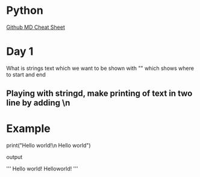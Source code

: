 # Python

[Github MD Cheat Sheet](https://guides.github.com/pdfs/markdown-cheatsheet-online.pdf)

# Day 1

What is strings
text which we want to be shown with "" which shows where to start and end

## Playing with stringd, make printing of text in two line by adding \n

# Example 
print("Hello world!\n Hello world")

output

'''
Hello world!
Helloworld!
'''
